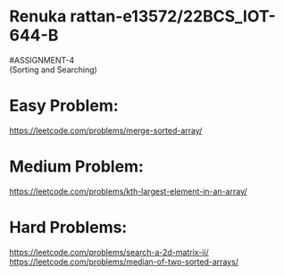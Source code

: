 # Renuka rattan-e13572/22BCS_IOT-644-B

#ASSIGNMENT-4<br>(Sorting and Searching)

# Easy Problem:
https://leetcode.com/problems/merge-sorted-array/<br>
# Medium Problem:
https://leetcode.com/problems/kth-largest-element-in-an-array/<br>
# Hard Problems:
https://leetcode.com/problems/search-a-2d-matrix-ii/<br>
https://leetcode.com/problems/median-of-two-sorted-arrays/<br>

















